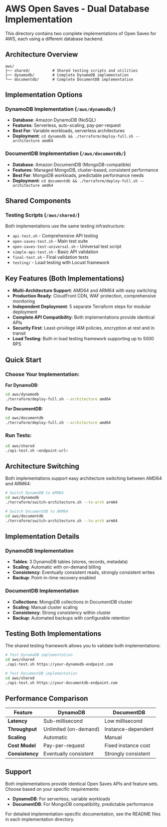 # AWS Open Saves - Dual Database Implementation

This directory contains two complete implementations of Open Saves for AWS, each using a different database backend.

## Architecture Overview

```
aws/
├── shared/          # Shared testing scripts and utilities
├── dynamodb/        # Complete DynamoDB implementation
└── documentdb/      # Complete DocumentDB implementation
```

## Implementation Options

### DynamoDB Implementation (`/aws/dynamodb/`)
- **Database**: Amazon DynamoDB (NoSQL)
- **Features**: Serverless, auto-scaling, pay-per-request
- **Best For**: Variable workloads, serverless architectures
- **Deployment**: `cd dynamodb && ./terraform/deploy-full.sh --architecture amd64`

### DocumentDB Implementation (`/aws/documentdb/`)
- **Database**: Amazon DocumentDB (MongoDB-compatible)
- **Features**: Managed MongoDB, cluster-based, consistent performance
- **Best For**: MongoDB workloads, predictable performance needs
- **Deployment**: `cd documentdb && ./terraform/deploy-full.sh --architecture amd64`

## Shared Components

### Testing Scripts (`/aws/shared/`)
Both implementations use the same testing infrastructure:
- `api-test.sh` - Comprehensive API testing
- `open-saves-test.sh` - Main test suite
- `open-saves-test-universal.sh` - Universal test script
- `simple-api-test.sh` - Basic API validation
- `final-test.sh` - Final validation tests
- `testing/` - Load testing with Locust framework

## Key Features (Both Implementations)

- **Multi-Architecture Support**: AMD64 and ARM64 with easy switching
- **Production Ready**: CloudFront CDN, WAF protection, comprehensive monitoring
- **Independent Deployment**: 5 separate Terraform steps for modular deployment
- **Complete API Compatibility**: Both implementations provide identical APIs
- **Security First**: Least-privilege IAM policies, encryption at rest and in transit
- **Load Testing**: Built-in load testing framework supporting up to 5000 RPS

## Quick Start

### Choose Your Implementation:

**For DynamoDB:**
```bash
cd aws/dynamodb
./terraform/deploy-full.sh --architecture amd64
```

**For DocumentDB:**
```bash
cd aws/documentdb  
./terraform/deploy-full.sh --architecture amd64
```

### Run Tests:
```bash
cd aws/shared
./api-test.sh <endpoint-url>
```

## Architecture Switching

Both implementations support easy architecture switching between AMD64 and ARM64:

```bash
# Switch DynamoDB to ARM64
cd aws/dynamodb
./terraform/switch-architecture.sh --to-arch arm64

# Switch DocumentDB to ARM64  
cd aws/documentdb
./terraform/switch-architecture.sh --to-arch arm64
```

## Implementation Details

### DynamoDB Implementation
- **Tables**: 3 DynamoDB tables (stores, records, metadata)
- **Scaling**: Automatic with on-demand billing
- **Consistency**: Eventually consistent reads, strongly consistent writes
- **Backup**: Point-in-time recovery enabled

### DocumentDB Implementation  
- **Collections**: MongoDB collections in DocumentDB cluster
- **Scaling**: Manual cluster scaling
- **Consistency**: Strong consistency within cluster
- **Backup**: Automated backups with configurable retention

## Testing Both Implementations

The shared testing framework allows you to validate both implementations:

```bash
# Test DynamoDB implementation
cd aws/shared
./api-test.sh https://your-dynamodb-endpoint.com

# Test DocumentDB implementation  
cd aws/shared
./api-test.sh https://your-documentdb-endpoint.com
```

## Performance Comparison

| Feature | DynamoDB | DocumentDB |
|---------|----------|------------|
| **Latency** | Sub-millisecond | Low millisecond |
| **Throughput** | Unlimited (on-demand) | Instance-dependent |
| **Scaling** | Automatic | Manual |
| **Cost Model** | Pay-per-request | Fixed instance cost |
| **Consistency** | Eventually consistent | Strongly consistent |

## Support

Both implementations provide identical Open Saves APIs and feature sets. Choose based on your specific requirements:

- **DynamoDB**: For serverless, variable workloads
- **DocumentDB**: For MongoDB compatibility, predictable performance

For detailed implementation-specific documentation, see the README files in each implementation directory.
